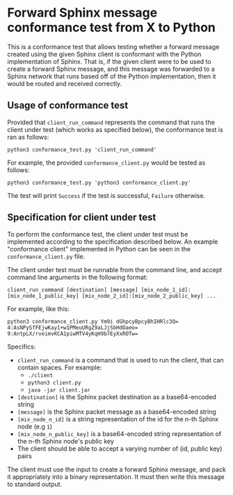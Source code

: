 # Forward Sphinx message conformance test from X to Python

This is a conformance test that allows testing whether a forward message created using the given Sphinx client is conformant with the Python implementation of Sphinx. That is, if the given client were to be used to create a forward Sphinx message, and this message was forwarded to a Sphinx network that runs based off of the Python implementation, then it would be routed and received correctly.

## Usage of conformance test

Provided that `client_run_command` represents the command that runs the client under test (which works as specified below), the conformance test is ran as follows:
```
python3 conformance_test.py 'client_run_command'
```
For example, the provided `conformance_client.py` would be tested as follows:
```
python3 conformance_test.py 'python3 conformance_client.py'
```
The test will print `Success` if the test is successful, `Failure` otherwise.

## Specification for client under test

To perform the conformance test, the client under test must be implemented according to the specification described below. An example "conformance client" implemented in Python can be seen in the `conformance_client.py` file.

The client under test must be runnable from the command line, and accept command line arguments in the following format:
```
client_run_command [destination] [message] [mix_node_1_id]:[mix_node_1_public_key] [mix_node_2_id]:[mix_node_2_public_key] ...
```
For example, like this:
```
python3 conformance_client.py Ym9i dGhpcyBpcyBhIHRlc3Q= 4:AsNPySfFEjwKay1+w1PMeuURgZ9aLJjSbHdOaeo= 9:AntpLX/rveimvKCA1piwMTV4yKqH9b7EyXxROTw=
```
Specifics:
* `client_run_command` is a command that is used to run the client, that can contain spaces. For example:
  * `./client`
  * `python3 client.py`
  * `java -jar client.jar`
* `[destination]` is the Sphinx packet destination as a base64-encoded string
* `[message]` is the Sphinx packet message as a base64-encoded string
* `[mix_node_n_id]` is a string representation of the id for the n-th Sphinx node (e.g `1`)
* `[mix_node_n_public_key]` is a base64-encoded string representation of the n-th Sphinx node's public key
* The client should be able to accept a varying number of (id, public key) pairs

The client must use the input to create a forward Sphinx message, and pack it appropriately into a binary representation. It must then write this message to standard output.
